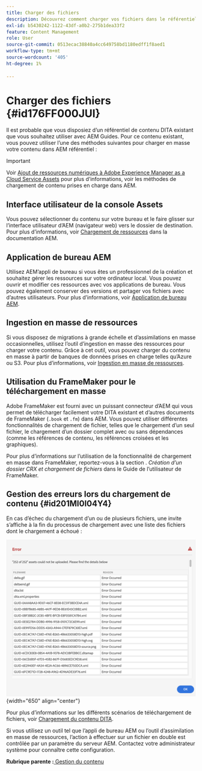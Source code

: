 ```yaml
---
title: Charger des fichiers
description: Découvrez comment charger vos fichiers dans le référentiel AEM et gérer les erreurs. Découvrez l’interface utilisateur de la console de ressources, AEM l’appli de bureau, l’outil d’assimilation en masse de ressources et utilisez le FrameMaker pour le chargement en masse.
exl-id: b5430242-1122-43df-a0b2-275b1dea33f2
feature: Content Management
role: User
source-git-commit: 0513ecac38840a4cc649758bd1180edff1f8aed1
workflow-type: tm+mt
source-wordcount: '405'
ht-degree: 1%

---
```


# Charger des fichiers {#id176FF000JUI}

Il est probable que vous disposiez d’un référentiel de contenu DITA existant que vous souhaitez utiliser avec AEM Guides. Pour ce contenu existant, vous pouvez utiliser l’une des méthodes suivantes pour charger en masse votre contenu dans AEM référentiel :

>[!IMPORTANT]
>
> Voir [Ajout de ressources numériques à Adobe Experience Manager as a Cloud Service Assets](https://experienceleague.adobe.com/docs/experience-manager-cloud-service/assets/manage/add-assets.html) pour plus d’informations, voir les méthodes de chargement de contenu prises en charge dans AEM.

## Interface utilisateur de la console Assets

Vous pouvez sélectionner du contenu sur votre bureau et le faire glisser sur l’interface utilisateur d’AEM \(navigateur web\) vers le dossier de destination. Pour plus d’informations, voir [Chargement de ressources](https://experienceleague.adobe.com/docs/experience-manager-cloud-service/assets/manage/add-assets.html#upload-assets) dans la documentation AEM.

## Application de bureau AEM

Utilisez AEM’appli de bureau si vous êtes un professionnel de la création et souhaitez gérer les ressources sur votre ordinateur local. Vous pouvez ouvrir et modifier ces ressources avec vos applications de bureau. Vous pouvez également conserver des versions et partager vos fichiers avec d’autres utilisateurs. Pour plus d’informations, voir [Application de bureau AEM](https://experienceleague.adobe.com/docs/experience-manager-desktop-app/using/using.html?lang=fr).

## Ingestion en masse de ressources

Si vous disposez de migrations à grande échelle et d’assimilations en masse occasionnelles, utilisez l’outil d’ingestion en masse des ressources pour charger votre contenu. Grâce à cet outil, vous pouvez charger du contenu en masse à partir de banques de données prises en charge telles qu’Azure ou S3. Pour plus d’informations, voir [Ingestion en masse de ressources](https://experienceleague.adobe.com/docs/experience-manager-cloud-service/assets/manage/add-assets.html?lang=en#asset-bulk-ingestor).

## Utilisation du FrameMaker pour le téléchargement en masse

Adobe FrameMaker est fourni avec un puissant connecteur d’AEM qui vous permet de télécharger facilement votre DITA existant et d’autres documents de FrameMaker \(`.book` et `.fm`\) dans AEM. Vous pouvez utiliser différentes fonctionnalités de chargement de fichier, telles que le chargement d’un seul fichier, le chargement d’un dossier complet avec ou sans dépendances \(comme les références de contenu, les références croisées et les graphiques\).

Pour plus d’informations sur l’utilisation de la fonctionnalité de chargement en masse dans FrameMaker, reportez-vous à la section . *Création d’un dossier CRX et chargement de fichiers* dans le Guide de l’utilisateur de FrameMaker.

## Gestion des erreurs lors du chargement de contenu {#id201MI0I04Y4}

En cas d’échec du chargement d’un ou de plusieurs fichiers, une invite s’affiche à la fin du processus de chargement avec une liste des fichiers dont le chargement a échoué :

![](images/uuid-files-failed-to-upload_cs.png){width="650" align="center"}

Pour plus d’informations sur les différents scénarios de téléchargement de fichiers, voir [Chargement du contenu DITA](authoring-file-management.md#).

Si vous utilisez un outil tel que l’appli de bureau AEM ou l’outil d’assimilation en masse de ressources, l’action à effectuer sur un fichier en double est contrôlée par un paramètre du serveur AEM. Contactez votre administrateur système pour connaître cette configuration.

**Rubrique parente :**[ Gestion du contenu](authoring.md)
